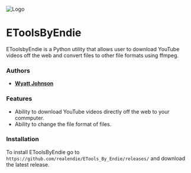 ![Logo](https://i.ibb.co/80xDDsg/ETools-Logo.png)

# EToolsByEndie

EToolsbyEndie is a Python utility that allows user to download YouTube videos off the web and convert files to other file formats using ffmpeg.

### Authors

- [**Wyatt Johnson**](https://github.com/realendie)

### Features

- Ability to download YouTube videos directly off the web to your commputer.
- Ability to change the file format of files.

### Installation

To install EToolsByEndie go to `https://github.com/realendie/ETools_By_Endie/releases/` and download the latest release.
